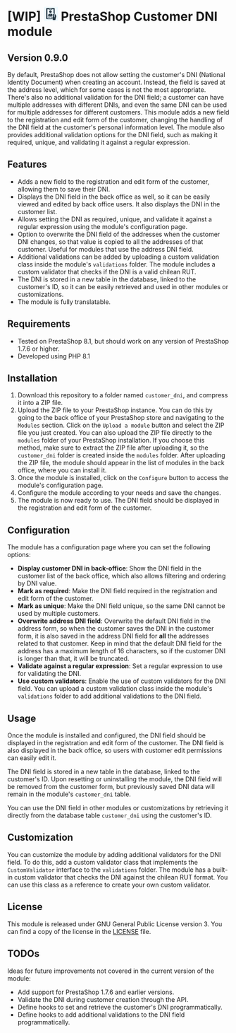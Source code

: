 # [WIP] <img src="logo.png" width="32" height="32" alt="Module logo"> PrestaShop Customer DNI module
## Version 0.9.0

By default, PrestaShop does not allow setting the customer's DNI (National Identity Document) when creating an account.
Instead, the field is saved at the address level, which for some cases is not the most appropriate. There's also no additional validation for the DNI field;
a customer can have multiple addresses with different DNIs, and even the same DNI can be used for multiple addresses for different customers. 
This module adds a new field to the registration and edit form of the customer, changing the handling of the DNI field at the customer's personal information level.
The module also provides additional validation options for the DNI field, such as making it required, unique, and validating it against a regular expression.

## Features

- Adds a new field to the registration and edit form of the customer, allowing them to save their DNI.
- Displays the DNI field in the back office as well, so it can be easily viewed and edited by back office users. It also displays the DNI in the customer list.
- Allows setting the DNI as required, unique, and validate it against a regular expression using the module's configuration page.
- Option to overwrite the DNI field of the addresses when the customer DNI changes, so that value is copied to all the addresses of that customer. Useful for modules that use the address DNI field.
- Additional validations can be added by uploading a custom validation class inside the module's `validations` folder. The module includes a custom validator that checks if the DNI is a valid chilean RUT.
- The DNI is stored in a new table in the database, linked to the customer's ID, so it can be easily retrieved and used in other modules or customizations.
- The module is fully translatable.

## Requirements

- Tested on PrestaShop 8.1, but should work on any version of PrestaShop 1.7.6 or higher.
- Developed using PHP 8.1

## Installation

1. Download this repository to a folder named `customer_dni`, and compress it into a ZIP file.
2. Upload the ZIP file to your PrestaShop instance. You can do this by going to the back office of your PrestaShop store and navigating to the `Modules` section.
Click on the `Upload a module` button and select the ZIP file you just created. You can also upload the ZIP file directly to the `modules` folder of your PrestaShop installation.
If you choose this method, make sure to extract the ZIP file after uploading it, so the `customer_dni` folder is created inside the `modules` folder.
After uploading the ZIP file, the module should appear in the list of modules in the back office, where you can install it.
3. Once the module is installed, click on the `Configure` button to access the module's configuration page.
4. Configure the module according to your needs and save the changes.
5. The module is now ready to use. The DNI field should be displayed in the registration and edit form of the customer.

## Configuration

The module has a configuration page where you can set the following options:

- **Display customer DNI in back-office**: Show the DNI field in the customer list of the back office, which also allows filtering and ordering by DNI value. 
- **Mark as required**: Make the DNI field required in the registration and edit form of the customer.
- **Mark as unique**: Make the DNI field unique, so the same DNI cannot be used by multiple customers.
- **Overwrite address DNI field**: Overwrite the default DNI field in the address form, so when the customer saves the DNI in the customer form,
it is also saved in the address DNI field for **all** the addresses related to that customer.
Keep in mind that the default DNI field for the address has a maximum length of 16 characters, so if the customer DNI is longer than that, it will be truncated.
- **Validate against a regular expression**: Set a regular expression to use for validating the DNI.
- **Use custom validators**: Enable the use of custom validators for the DNI field.
You can upload a custom validation class inside the module's `validations` folder to add additional validations to the DNI field.

## Usage

Once the module is installed and configured, the DNI field should be displayed in the registration and edit form of the customer. The DNI field is also displayed in the back office, so users with customer edit permissions can easily edit it.

The DNI field is stored in a new table in the database, linked to the customer's ID.
Upon resetting or uninstalling the module, the DNI field will be removed from the customer form, but previously saved DNI data will remain in the module's `customer_dni` table.

You can use the DNI field in other modules or customizations by retrieving it directly from the database table `customer_dni` using the customer's ID.

## Customization

You can customize the module by adding additional validators for the DNI field.
To do this, add a custom validator class that implements the `CustomValidator` interface to the `validations` folder.
The module has a built-in custom validator that checks the DNI against the chilean RUT format.
You can use this class as a reference to create your own custom validator.


## License

This module is released under GNU General Public License version 3. You can find a copy of the license in the [LICENSE](LICENSE) file.

## TODOs

Ideas for future improvements not covered in the current version of the module:

- Add support for PrestaShop 1.7.6 and earlier versions.
- Validate the DNI during customer creation through the API.
- Define hooks to set and retrieve the customer's DNI programmatically.
- Define hooks to add additional validations to the DNI field programmatically.